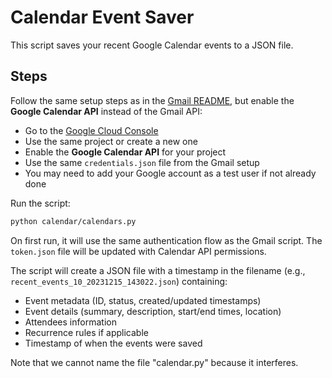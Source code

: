 # Calendar Event Saver

This script saves your recent Google Calendar events to a JSON file.

## Steps

Follow the same setup steps as in the [Gmail README](../gmail/README.md), but enable the **Google Calendar API** instead of the Gmail API:

- Go to the [Google Cloud Console](https://console.cloud.google.com/)
- Use the same project or create a new one
- Enable the **Google Calendar API** for your project
- Use the same `credentials.json` file from the Gmail setup
- You may need to add your Google account as a test user if not already done

Run the script:

```bash
python calendar/calendars.py
```

On first run, it will use the same authentication flow as the Gmail script. The `token.json` file will be updated with Calendar API permissions.

The script will create a JSON file with a timestamp in the filename (e.g., `recent_events_10_20231215_143022.json`) containing:

- Event metadata (ID, status, created/updated timestamps)
- Event details (summary, description, start/end times, location)
- Attendees information
- Recurrence rules if applicable
- Timestamp of when the events were saved

Note that we cannot name the file "calendar.py" because it interferes.
